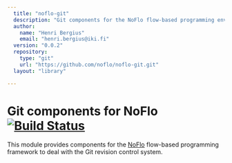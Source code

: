 ```yaml
---
  title: "noflo-git"
  description: "Git components for the NoFlo flow-based programming environment"
  author: 
    name: "Henri Bergius"
    email: "henri.bergius@iki.fi"
  version: "0.0.2"
  repository: 
    type: "git"
    url: "https://github.com/noflo/noflo-git.git"
  layout: "library"

---
```

Git components for NoFlo [![Build Status](https://secure.travis-ci.org/noflo/noflo-git.png?branch=master)](https://travis-ci.org/noflo/noflo-git)
=========================

This module provides components for the [NoFlo](http://noflojs.org/) flow-based programming framework to deal with the Git revision control system.
